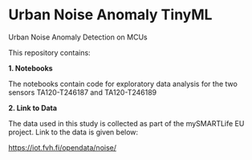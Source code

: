 # Urban Noise Anomaly TinyML
Urban Noise Anomaly Detection on MCUs

This repository contains:

**1. Notebooks**

The notebooks contain code for exploratory data analysis for the two sensors TA120-T246187 and TA120-T246189

**2. Link to Data**

The data used in this study is collected as part of the mySMARTLife EU project. Link to the data is given below:

https://iot.fvh.fi/opendata/noise/

